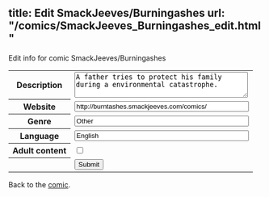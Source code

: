 title: Edit SmackJeeves/Burningashes
url: "/comics/SmackJeeves_Burningashes_edit.html"
---
Edit info for comic SmackJeeves/Burningashes

<form name="comic" action="http://gaepostmail.appspot.com/comic/" method="post">
<table class="comicinfo">
<tr>
<th>Description</th><td><textarea name="description" cols="40" rows="3">A father tries to protect his family during a environmental catastrophe.</textarea></td>
</tr>
<tr>
<th>Website</th><td><input type="text" name="url" value="http://burntashes.smackjeeves.com/comics/" size="40"/></td>
</tr>
<tr>
<th>Genre</th><td><input type="text" name="genre" value="Other" size="40"/></td>
</tr>
<tr>
<th>Language</th><td><input type="text" name="language" value="English" size="40"/></td>
</tr>
<tr>
<th>Adult content</th><td><input type="checkbox" name="adult" value="adult" /></td>
</tr>
<tr>
<th></th><td>
<input type="hidden" name="comic" value="SmackJeeves_Burningashes" />
<input type="submit" name="submit" value="Submit" />
</td>
</tr>
</table>
</form>

Back to the [comic](SmackJeeves_Burningashes.html).
